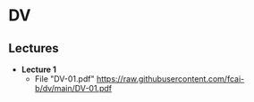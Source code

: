 # DV

## Lectures
- **Lecture 1** 
  - File "DV-01.pdf" https://raw.githubusercontent.com/fcai-b/dv/main/DV-01.pdf
